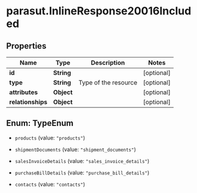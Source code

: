 # parasut.InlineResponse20016Included

## Properties
Name | Type | Description | Notes
------------ | ------------- | ------------- | -------------
**id** | **String** |  | [optional] 
**type** | **String** | Type of the resource | [optional] 
**attributes** | **Object** |  | [optional] 
**relationships** | **Object** |  | [optional] 


<a name="TypeEnum"></a>
## Enum: TypeEnum


* `products` (value: `"products"`)

* `shipmentDocuments` (value: `"shipment_documents"`)

* `salesInvoiceDetails` (value: `"sales_invoice_details"`)

* `purchaseBillDetails` (value: `"purchase_bill_details"`)

* `contacts` (value: `"contacts"`)




